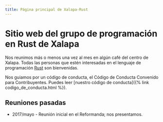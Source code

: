 ```yaml
---
title: Página principal de Xalapa-Rust
---
```


# Sitio web del grupo de programación en Rust de Xalapa

Nos reunimos más o menos una vez al mes en algún café del centro de
Xalapa.  Todas las personas que estén interesadas en el lenguaje de
programación [Rust](https://rust-lang.org) son bienvenidas.

Nos guiamos por un código de conducta, el Código de Conducta Convenido
para Contribuyentes.  Puedes leer [nuestro código de conducta]({% link codigo_de_conducta.html %}).

## Reuniones pasadas

* 2017/mayo - Reunión inicial en el Reformanda; nos presentamos.

